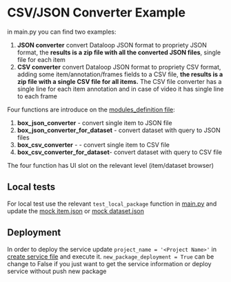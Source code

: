 # CSV/JSON Converter Example
in main.py you can find two examples:
1. **JSON converter** convert Dataloop JSON format to propriety JSON format, the **results is a zip file with all the converted JSON files**, single file for each item
2. **CSV converter** convert Dataloop JSON format to propriety CSV format, adding some item/annotation/frames fields to a CSV file,  **the results is a zip file 
with a single CSV file for all items.** The CSV file converter has a single line for each item annotation and in case of video it has single line to each frame

Four functions are introduce on the [modules_definition file](modules_definition.py):
1. **box_json_converter** - convert single item to JSON file
2. **box_json_converter_for_dataset** - convert dataset with query to JSON files
3. **box_csv_converter** - - convert single item to CSV file
4. **box_csv_converter_for_dataset**- convert dataset with query to CSV file

The four function has UI slot on the relevant level (item/dataset browser)

## Local tests
For local test use the relevant `test_local_package` function in [main.py](main.py) and
 update the [mock item.json](mock%20item.json) or [mock dataset.json](mock%20dataset.json)
 
## Deployment
In order to deploy the service update `project_name = '<Project Name>'` in [create service file](create_service.py)
and execute it. `new_package_deployment = True` can be change to False if you just want to get the service information
or deploy service without push new package
